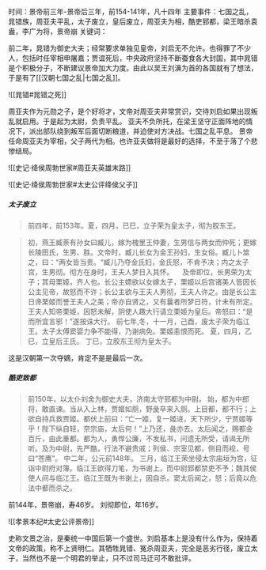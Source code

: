时间：景帝前三年-景帝后三年，前154-141年，凡十四年
主要事件：七国之乱，晁错族，周亚夫平乱，太子废立，皇后废立，周亚夫为相，酷吏郅都，梁王暗杀袁盎，李广为将，景帝崩
关键词：

前二年，晁错为御史大夫；经常要求单独见皇帝，刘启无不允许。也得罪了不少人，包括时任宰相申屠嘉；贾谊死后，中央政府坚持不断蚕食各大封国，其中晁错是个积极分子，不断建议景帝加大力度。由此以吴王刘濞为首的各国就有了想法，于是有了[[汉朝七国之乱|七国之乱]]。

![[晁错#晁错之死]]

周亚夫作为元勋之子，是个好将才，文帝对周亚夫非常赏识，交待刘启如果出现叛乱就启用。于是起为太尉，负责平乱。
亚夫不负所托，在梁王坚守正面阵地的情况下，派出部队绕到叛军后面切断粮道，并迫使对方决战。七国之乱平息。
景帝任命周亚夫为宰相，父子两代为相。也许亚夫做将是最好的选择，不至于落了个悲惨结局。

![[史记·绛侯周勃世家#周亚夫英雄末路]]


![[史记·绛侯周勃世家#太史公评绛侯父子]]

##### 太子废立

>前四年，前153年。夏，四月，已巳，立子荣为皇太子，彻为胶东王。

> 初，燕王臧荼有孙女曰臧儿，嫁为槐里王仲妻，生男信与两女而仲死；更嫁长陵田氏，生男、胜。文帝时，臧儿长女为金王孙妇，生女俗。臧儿卜筮之，曰：“两女皆当贵。“臧儿乃夺金氏妇，金氏怒，不肯予决；内之太子宫，生男彻。彻方在身时，王夫人梦日入其怀。
　及帝即位，长男荣为太子；其母栗姬，齐人也。长公主嫖欲以女嫁太子，栗姬以后宫诸美人皆因长公主见帝，故怒而不许；长公主欲与王夫人男彻，王夫人许之。由是长公主日谗栗姬而誉王夫人之美；帝亦自贤之，又有曩者所梦日符，计未有所定。王夫人知帝栗姬，因怒未解，阴使人趣大行请立栗姬为皇后。帝怒曰：“是而所宜言邪！”遂按诛大行。
  前七年,冬，十一月，己酉，废太子荣为临江王。太子太傅窦婴力争不能得，乃谢病免。栗姬恚恨而死。
  夏，四月，乙巳，立皇后王氏。
  丁巳，立胶东王彻为皇太子。
  
这是汉朝第一次夺嫡，肯定不是是最后一次。

##### 酷吏致都
> 前150年，以太仆刘舍为御史大夫，济南太守郅都为中尉。
  始，都为中郎将，敢直谏。当从入上林，贾姬如厕，野彘卒来入厕。上目都，都不行；上欲自持兵救贾姬。都伏上前曰：“亡一姬，复一姬进，天下所少，宁贾姬等乎！陛下纵自轻，奈宗庙，太后何！”上乃还，彘亦去。太后闻之，赐都金百斤，由此重都。都为人，勇悍公廉，不发私书，问遗无所受，请谒无所听。及为中尉，先严酷，行法不避贵戚；列侯、宗室见都，侧目而视，号曰“苍鹰”。
  中二年，公元前148年。
  三月，临江王荣坐侵太宗庙垣为宫，征诣中尉府对簿。临江王欲得刀笔，为书谢上，而中尉郅都禁吏不予；魏其侯使人间与临江王。临江王既为书谢上，因自杀。窦太后闻之，怒；后竟以危法中都而杀之。

前144年，景帝崩，寿46岁。
刘彻即位，年16岁。

![[孝景本纪#太史公评景帝]]

史称文景之治，是秦统一中国后第一个盛世。刘启基本上是没有什么作为，保持着文帝的政策，称不上贤明仁。其牺牲晁错、冤杀周亚夫，完全是恶劣行径，废立太子，当然也不是一个明君的举止，只不过司马迁可不敢批评。